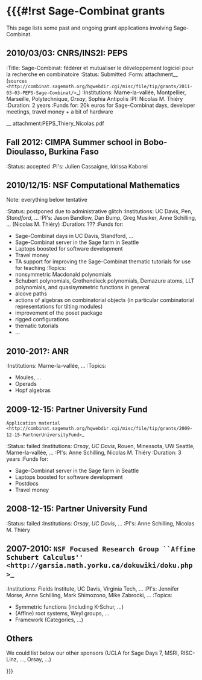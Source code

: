 {{{#!rst
Sage-Combinat grants
====================

This page lists some past and ongoing grant applications involving Sage-Combinat.

2010/03/03: CNRS/INS2I: PEPS
----------------------------

:Title: Sage-Combinat: fédérer et mutualiser le développement logiciel pour la recherche en combinatoire
:Status: Submitted
:Form: attachment__ (`sources <http://combinat.sagemath.org/hgwebdir.cgi/misc/file/tip/grants/2011-03-03-PEPS-Sage-Combinat/>`_)
:Institutions: Marne-la-vallée, Montpellier, Marseille, Polytechnique, *Orsay*, Sophia Antipolis
:PI: Nicolas M. Thiéry
:Duration: 2 years
:Funds for: 20k euros for Sage-Combinat days, developer meetings, travel money + a bit of hardware

__ attachment:PEPS_Thiery_Nicolas.pdf

Fall 2012: CIMPA Summer school in Bobo-Dioulasso, Burkina Faso
--------------------------------------------------------------

:Status: accepted
:PI's: Julien Cassaigne, Idrissa Kaborei

2010/12/15: NSF Computational Mathematics
-----------------------------------------

Note: everything below tentative

:Status: postponed due to administrative glitch
:Institutions: UC Davis, Pen, *Standford*, ...
:PI's: Jason Bandlow, Dan Bump, Greg Musiker, Anne Schilling, ... (Nicolas M. Thiéry)
:Duration: ???
:Funds for:
 - Sage-Combinat days in UC Davis, Standford, ...
 - Sage-Combinat server in the Sage farm in Seattle
 - Laptops boosted for software development
 - Travel money
 - TA support for improving the Sage-Combinat thematic tutorials
   for use for teaching
:Topics:
  - nonsymmetric Macdonald polynomials
  - Schubert polynomials, Grothendieck polynomials, Demazure atoms,
    LLT polynomials, and quasisymmetric functions in general
  - alcove paths
  - actions of algebras on combinatorial objects (in particular
    combinatorial representations for tilting modules)
  - improvement of the poset package
  - rigged configurations
  - thematic tutorials
  - ...

2010-201?: ANR
--------------

:Institutions: Marne-la-vallée, ...
:Topics:
 - Moules, ...
 - Operads
 - Hopf algebras

2009-12-15: Partner University Fund
-----------------------------------

`Application material <http://combinat.sagemath.org/hgwebdir.cgi/misc/file/tip/grants/2009-12-15-PartnerUniversityFund>`_

:Status: failed
:Institutions: *Orsay*, *UC Davis*, Rouen, Minessota, UW Seattle, Marne-la-vallée, ...
:PI's: Anne Schilling, Nicolas M. Thiéry
:Duration: 3 years
:Funds for:
 - Sage-Combinat server in the Sage farm in Seattle
 - Laptops boosted for software development
 - Postdocs
 - Travel money

2008-12-15: Partner University Fund
-----------------------------------

:Status: failed
:Institutions: *Orsay*, *UC Davis*, ...
:PI's: Anne Schilling, Nicolas M. Thiéry

2007-2010: `NSF Focused Research Group ``Affine Schubert Calculus'' <http://garsia.math.yorku.ca/dokuwiki/doku.php>`_
---------------------------------------------------------------------------------------------------------------------

:Institutions: Fields Institute, UC Davis, Virginia Tech, ...
:PI's: Jennifer Morse, Anne Schilling, Mark Shimozono, Mike Zabrocki, ...
:Topics:
 - Symmetric functions (including K-Schur, ...)
 - (Affine) root systems, Weyl groups, ...
 - Framework (Categories, ...)

Others
------

We could list below our other sponsors (UCLA for Sage Days 7, MSRI,
RISC-Linz, ..., Orsay, ...)

}}}
